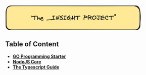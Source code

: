 ![Alt text](/assets/logo.png)
## Table of Content

- **[GO Programming Starter](/Writeups/Go_Programming_Stater.md)**
- **[NodeJS Core](/Writeups/NodeJS_Core.md)**
- **[The Typescript Guide](/Writeups/The_Typescript_Guide.md.md)**